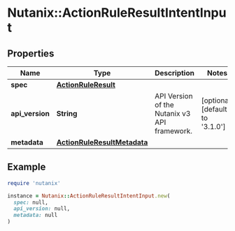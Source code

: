 # Nutanix::ActionRuleResultIntentInput

## Properties

| Name | Type | Description | Notes |
| ---- | ---- | ----------- | ----- |
| **spec** | [**ActionRuleResult**](ActionRuleResult.md) |  |  |
| **api_version** | **String** | API Version of the Nutanix v3 API framework. | [optional][default to &#39;3.1.0&#39;] |
| **metadata** | [**ActionRuleResultMetadata**](ActionRuleResultMetadata.md) |  |  |

## Example

```ruby
require 'nutanix'

instance = Nutanix::ActionRuleResultIntentInput.new(
  spec: null,
  api_version: null,
  metadata: null
)
```

